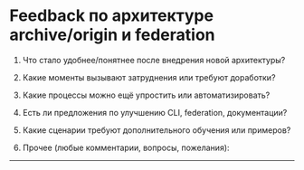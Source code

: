 # Feedback по архитектуре archive/origin и federation

1. Что стало удобнее/понятнее после внедрения новой архитектуры?

2. Какие моменты вызывают затруднения или требуют доработки?

3. Какие процессы можно ещё упростить или автоматизировать?

4. Есть ли предложения по улучшению CLI, federation, документации?

5. Какие сценарии требуют дополнительного обучения или примеров?

6. Прочее (любые комментарии, вопросы, пожелания):

--- 